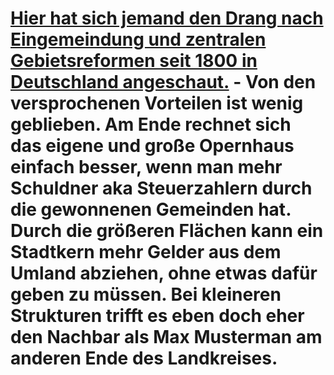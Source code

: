 # [Hier hat sich jemand den Drang nach Eingemeindung und zentralen Gebietsreformen seit 1800 in Deutschland angeschaut.](http://www.lto.de/recht/feuilleton/f/unfreie-hansestadt-hamburg-gebiets-und-flur-bereinigung-regional-entwicklung-umstrukturierung-gesetz) - Von den versprochenen Vorteilen ist wenig geblieben. Am Ende rechnet sich das eigene und große Opernhaus einfach besser, wenn man mehr Schuldner aka Steuerzahlern durch die gewonnenen Gemeinden hat. Durch die größeren Flächen kann ein Stadtkern mehr Gelder aus dem Umland abziehen, ohne etwas dafür geben zu müssen. Bei kleineren Strukturen trifft es eben doch eher den Nachbar als Max Musterman am anderen Ende des Landkreises.
